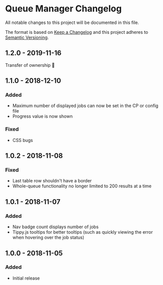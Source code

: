 # Queue Manager Changelog

All notable changes to this project will be documented in this file.

The format is based on [Keep a Changelog](http://keepachangelog.com/) and this project adheres to [Semantic Versioning](http://semver.org/).

## 1.2.0 - 2019-11-16

Transfer of ownership 👀

## 1.1.0 - 2018-12-10

### Added
- Maximum number of displayed jobs can now be set in the CP or config file
- Progress value is now shown

### Fixed
- CSS bugs

## 1.0.2 - 2018-11-08

### Fixed
- Last table row shouldn't have a border
- Whole-queue functionality no longer limited to 200 results at a time

## 1.0.1 - 2018-11-07

### Added
- Nav badge count displays number of jobs
- Tippy.js tooltips for better tooltips (such as quickly viewing the error when hovering over the job status)

## 1.0.0 - 2018-11-05

### Added
- Initial release
